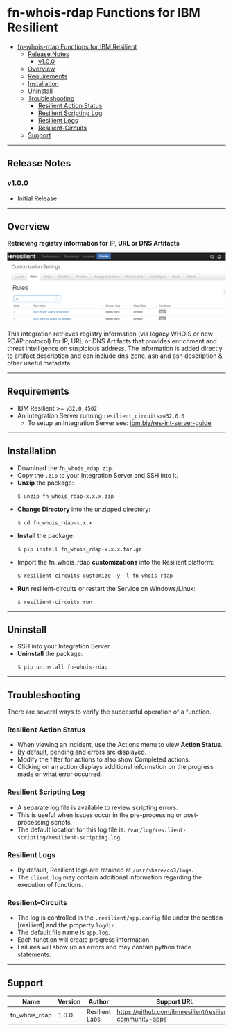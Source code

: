 # fn-whois-rdap Functions for IBM Resilient

- [fn-whois-rdap Functions for IBM Resilient](#fn-whois-rdap-functions-for-ibm-resilient)
  - [Release Notes](#release-notes)
    - [v1.0.0](#v100)
  - [Overview](#overview)
  - [Requirements](#requirements)
  - [Installation](#installation)
  - [Uninstall](#uninstall)
  - [Troubleshooting](#troubleshooting)
    - [Resilient Action Status](#resilient-action-status)
    - [Resilient Scripting Log](#resilient-scripting-log)
    - [Resilient Logs](#resilient-logs)
    - [Resilient-Circuits](#resilient-circuits)
  - [Support](#support)

---

## Release Notes

### v1.0.0
* Initial Release

---

## Overview

**Retrieving registry information for IP, URL or DNS Artifacts**

 ![screenshot: main](./doc/screenshots/main.png)

This integration retrieves registry information (via legacy WHOIS or new RDAP protocol) for IP, URL or DNS Artifacts that provides enrichment and threat intelligence on suspicious address. The information is added directly to artifact description and can include dns-zone, asn and asn description & other useful metadata. 

---

## Requirements

* IBM Resilient >= `v32.0.4502`
* An Integration Server running `resilient_circuits>=32.0.0`
  * To setup an Integration Server see: [ibm.biz/res-int-server-guide](https://ibm.biz/res-int-server-guide)

---

## Installation
* Download the `fn_whois_rdap.zip`.
* Copy the `.zip` to your Integration Server and SSH into it.
* **Unzip** the package:
  ```
  $ unzip fn_whois_rdap-x.x.x.zip
  ```
* **Change Directory** into the unzipped directory:
  ```
  $ cd fn_whois_rdap-x.x.x
  ```
* **Install** the package:
  ```
  $ pip install fn_whois_rdap-x.x.x.tar.gz
  ```
* Import the fn_whois_rdap **customizations** into the Resilient platform:
  ```
  $ resilient-circuits customize -y -l fn-whois-rdap
  ```
* **Run** resilient-circuits or restart the Service on Windows/Linux:
  ```
  $ resilient-circuits run
  ```


---

## Uninstall
* SSH into your Integration Server.
* **Uninstall** the package:
  ```
  $ pip uninstall fn-whois-rdap
  ```

---

## Troubleshooting
There are several ways to verify the successful operation of a function.

### Resilient Action Status
* When viewing an incident, use the Actions menu to view **Action Status**.
* By default, pending and errors are displayed.
* Modify the filter for actions to also show Completed actions.
* Clicking on an action displays additional information on the progress made or what error occurred.

### Resilient Scripting Log
* A separate log file is available to review scripting errors.
* This is useful when issues occur in the pre-processing or post-processing scripts.
* The default location for this log file is: `/var/log/resilient-scripting/resilient-scripting.log`.

### Resilient Logs
* By default, Resilient logs are retained at `/usr/share/co3/logs`.
* The `client.log` may contain additional information regarding the execution of functions.

### Resilient-Circuits
* The log is controlled in the `.resilient/app.config` file under the section [resilient] and the property `logdir`.
* The default file name is `app.log`.
* Each function will create progress information.
* Failures will show up as errors and may contain python trace statements.

---

## Support
| Name | Version | Author | Support URL |
| ---- | ------- | ------ | ----------- |
| fn_whois_rdap | 1.0.0 | Resilient Labs | https://github.com/ibmresilient/resilient-community-apps |